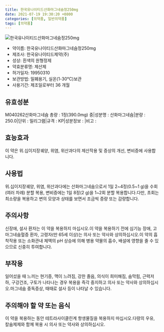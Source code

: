 ```yaml
---
title: 한국유나이티드산화마그네슘정250mg
date: 2021-07-19 19:30:20 +0800
categories: [의약품, 일반의약품]
tags: [의약품]
---
```

![한국유나이티드산화마그네슘정250mg](https://nedrug.mfds.go.kr/pbp/cmn/itemImageDownload/147427522284200188)

- 약이름: 한국유나이티드산화마그네슘정250mg
- 제조사: 한국유나이티드제약(주)
- 성상: 흰색의 원형정제
- 약효분류명: 제산제
- 허가일자: 19950310
- 보관방법: 밀폐용기, 실온(1-30℃)보관
- 사용기간: 제조일로부터 36 개월
## 유효성분
M040262산화마그네슘
총량 : 1정(390.0mg) 중|성분명 : 산화마그네슘|분량 : 250.0|단위 : 밀리그램|규격 : KP|성분정보 : |비고 :
## 효능효과
이 약은 위.십이지장궤양, 위염, 위산과다의 제산작용 및 증상의 개선, 변비증에 사용합니다.
## 사용법
위.십이지장궤양, 위염, 위산과다에는 산화마그네슘으로서 1일 2~4정(0.5~1 g)을 수회(여러 차례) 분할 복용, 변비증에는 1일 8정(2 g)을 1~2회 분할 복용합니다.다만, 초회는 최소량을 복용하고 변의 모양과 상태를 보면서 조금씩 증량 또는 감량합니다.
## 주의사항
신장애, 설사 환자는 이 약을 복용하지 마십시오.이 약을 복용하기 전에 심기능 장애, 고마그네슘혈증 환자, 고령자(만 65세 이상)는 의사 또는 약사와 상의하십시오.이 약의 흡착작용 또는 소화관내 체액의 pH 상승에 의해 병용 약물의 흡수, 배설에 영향을 줄 수 있으므로 신중히 투여합니다.
## 부작용
일어섰을 때 느끼는 현기증, 맥이 느려짐, 강한 졸음, 의식이 희미해짐, 숨막힘, 근력저하, 구강건조, 구토가 나타나는 경우 복용을 즉각 중지하고 의사 또는 약사와 상의하십시오.마그네슘 중독증상, 때때로 설사 등이 나타날 수 있습니다.
## 주의해야 할 약 또는 음식
이 약을 복용하는 동안 테트라사이클린계 항생물질을 복용하지 마십시오.다량의 우유, 칼슘제제와 함께 복용 시 의사 또는 약사와 상의하십시오.
